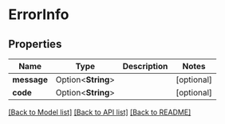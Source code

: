 # ErrorInfo

## Properties

Name | Type | Description | Notes
------------ | ------------- | ------------- | -------------
**message** | Option<**String**> |  | [optional]
**code** | Option<**String**> |  | [optional]

[[Back to Model list]](../README.md#documentation-for-models) [[Back to API list]](../README.md#documentation-for-api-endpoints) [[Back to README]](../README.md)


